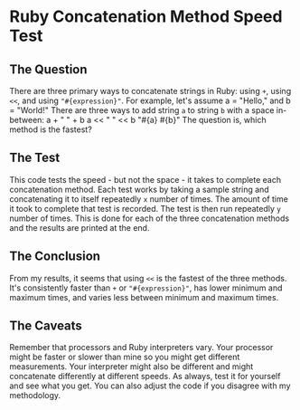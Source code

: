 # Ruby Concatenation Method Speed Test
## The Question
There are three primary ways to concatenate strings in Ruby: using <code>+</code>, using <code><<</code>, and using <code>"#{expression}"</code>.
For example, let's assume 
  a = "Hello,"
and
  b = "World!"
There are three ways to add string <code>a</code> to string <code>b</code> with a space in-between:
  a + " " + b
  a << " " << b
  "#{a} #{b}"
The question is, which method is the fastest?
## The Test
This code tests the speed - but not the space - it takes to complete each concatenation method.
Each test works by taking a sample string and concatenating it to itself repeatedly <code>x</code> number of times. The amount of time it took to complete that test is recorded. The test is then run repeatedly <code>y</code> number of times. This is done for each of the three concatenation methods and the results are printed at the end.
## The Conclusion
From my results, it seems that using <code><<</code> is the fastest of the three methods. It's consistently faster than <code>+</code> or <code>"#{expression}"</code>, has lower minimum and maximum times, and varies less between minimum and maximum times.
## The Caveats
Remember that processors and Ruby interpreters vary. Your processor might be faster or slower than mine so you might get different measurements. Your interpreter might also be different and might concatenate differently at different speeds. As always, test it for yourself and see what you get. You can also adjust the code if you disagree with my methodology.